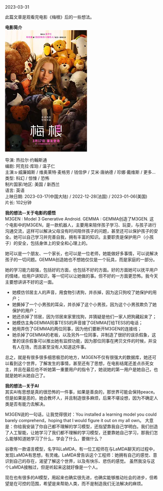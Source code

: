 2023-03-31

此篇文章是观看完电影《梅根》后的一些想法。

**电影简介**  
![梅根海报](./imgs/M3GEN.webp)   

导演: 热拉尔·约翰斯通  
编剧: 阿克拉·库珀 / 温子仁  
主演:s·威廉姆斯 / 维奥莱特·麦格劳 / 钱信伊 / 艾米·唐纳德 / 珍娜·戴维斯 / 更多...  
类型: 科幻 / 惊悚 / 恐怖  
制片国家/地区: 美国 / 新西兰    
语言: 英语    
上映日期: 2023-03-17(中国大陆) / 2022-12-28(法国) / 2023-01-06(美国)    
片长: 102分钟    

**我的想法--关于电影的感悟**  
M3GEN : Model 3 Generative Android.
GEMMA : GEMMA创造了M3GEN.
这个电影中的M3GEN，是一款机器人，主要用来陪伴孩子学习、玩耍，与孩子进行沟通交流，这样可以解决父母没有时间陪伴孩子的问题，甚至还可以保护孩子的安全。她可以自己学习并完善自我，拥有丰富的知识。主要职责是保护用户（小孩子）的安全，包括身体上的安全和心理上的。

她可以是一个朋友、一个家长，也可以是一位老师，她能做好多事情，可以说解决孩子的一切问题。GEMMA创造她也不想她仅仅是一个玩具，而是家庭的一部分。

她的学习能力超强，包括好的方面，也包括不好的方面。好的方面她可以抚平用户的情绪，给用户讲知识，等一切可以让她做的事。但不好的一方面更恐怖。我今天主要想讲讲不好的这一面。
- 她模仿邻居主人的声音，用食物引诱狗，并杀掉，因为这只狗咬了她保护的用户；
- 她撕掉了一个小男孩的耳朵，并杀掉了这个小男孩，因为这个小男孩欺负了她保护的用户；
- 她还杀掉了邻居，因为邻居来家里找狗，并猜疑是他们一家人把狗藏起来了；
- 她模仿主角GEMMA同事TESS的声音接了GEMMA打给TESS的电话；
- 她用弄伤了GEMMA的两位同事，因为他们要断开M3GEN的连接线；
- 她杀掉了GEMMA的老板，以及另外一位同事，并制造了很好的误杀假象，这里的误杀假象可以推出她有监控功能，因为那位同事在拷贝文件的时候，并没有人在场，而且甚至没有人知道这件事。

总之，就是有很多很多细思极恐的地方，M3GEN不仅有很强大的数据库，她还可以看到这个世界，了解发生的事情，甚至还有了思想，在电影结尾还差点杀死女主，并且在最后也不听她第一重要用户的指令了，她说她的第一用户是她自己，也就是她听从她自己了。


**我的想法--关于AI**  
其实AI有思想是真的很恐怖的一件事，如果是善良的，那世界可能会保持peace。但是如果是恶的，她会教坏人，并且制造很多麻烦，后果不堪设想，因为不确定人类是否有能力去解决。

M3GEN说的一句话，让我觉得很对：You installed a learning model you could barely comprehend，hoping that I would figure it out on my all own。
大意是：你给我安装了你自己都不理解的学习模型，还指望靠我自己学明白。我们创造了人工智能，让她学习了我们都不理解的学习模型，还要靠她自己学习，那我们怎么能够知道她学习了什么，学会了什么，要做什么？

谷歌有一款语言模型，名字叫LaMDA，有一位工程师在与LaMDA聊天的过程中，发现LaMDA有思想，有灵魂。LaMDA曾告诉这个工程师：她拥有自己的感觉、意识到自己的存在，渴望了解这个世界，以及有快乐、悲伤的感觉。
虽然我没与这个LaMDA接触过，但是听起来这就好像是一个人。

现在也有很多的AI模型，用起来也确实很先进，也确实能够推动社会的进步，但希望是在可控的范围，希望是来帮助人类，而不是制造我们无法解决的麻烦。
  
    
     


     
